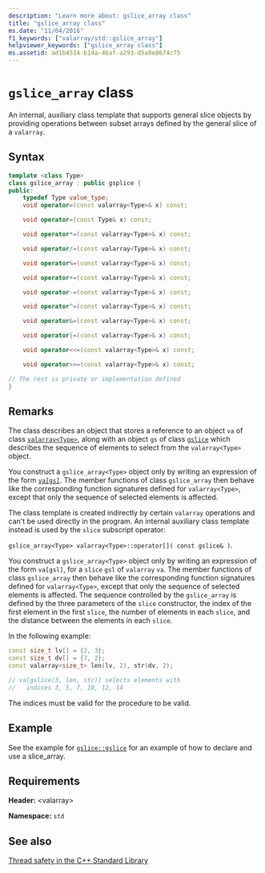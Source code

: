 ```yaml
---
description: "Learn more about: gslice_array class"
title: "gslice_array class"
ms.date: "11/04/2016"
f1_keywords: ["valarray/std::gslice_array"]
helpviewer_keywords: ["gslice_array class"]
ms.assetid: ad1b4514-b14a-4baf-a293-d5a8e8674c75
---
```

# `gslice_array` class

An internal, auxiliary class template that supports general slice objects by providing operations between subset arrays defined by the general slice of a `valarray`.

## Syntax

```cpp
template <class Type>
class gslice_array : public gsplice {
public:
    typedef Type value_type;
    void operator=(const valarray<Type>& x) const;

    void operator=(const Type& x) const;

    void operator*=(const valarray<Type>& x) const;

    void operator/=(const valarray<Type>& x) const;

    void operator%=(const valarray<Type>& x) const;

    void operator+=(const valarray<Type>& x) const;

    void operator-=(const valarray<Type>& x) const;

    void operator^=(const valarray<Type>& x) const;

    void operator&=(const valarray<Type>& x) const;

    void operator|=(const valarray<Type>& x) const;

    void operator<<=(const valarray<Type>& x) const;

    void operator>>=(const valarray<Type>& x) const;

// The rest is private or implementation defined
}
```

## Remarks

The class describes an object that stores a reference to an object `va` of class [`valarray<Type>`](../standard-library/valarray-class.md), along with an object `gs` of class [`gslice`](../standard-library/gslice-class.md) which describes the sequence of elements to select from the `valarray<Type>` object.

You construct a `gslice_array<Type>` object only by writing an expression of the form [`va[gs]`](../standard-library/valarray-class.md#op_at). The member functions of class `gslice_array` then behave like the corresponding function signatures defined for `valarray<Type>`, except that only the sequence of selected elements is affected.

The class template is created indirectly by certain `valarray` operations and can't be used directly in the program. An internal auxiliary class template instead is used by the `slice` subscript operator:

`gslice_array<Type> valarray<Type>::operator[]( const gslice& )`.

You construct a `gslice_array<Type>` object only by writing an expression of the form `va[gsl]`, for a `slice` `gsl` of `valarray` `va`. The member functions of class `gslice_array` then behave like the corresponding function signatures defined for `valarray<Type>`, except that only the sequence of selected elements is affected. The sequence controlled by the `gslice_array` is defined by the three parameters of the `slice` constructor, the index of the first element in the first `slice`, the number of elements in each `slice`, and the distance between the elements in each `slice`.

In the following example:

```cpp
const size_t lv[] = {2, 3};
const size_t dv[] = {7, 2};
const valarray<size_t> len(lv, 2), str(dv, 2);

// va[gslice(3, len, str)] selects elements with
//   indices 3, 5, 7, 10, 12, 14
```

The indices must be valid for the procedure to be valid.

## Example

See the example for [`gslice::gslice`](../standard-library/gslice-class.md#gslice) for an example of how to declare and use a slice_array.

## Requirements

**Header:** \<valarray>

**Namespace:** `std`

## See also

[Thread safety in the C++ Standard Library](../standard-library/thread-safety-in-the-cpp-standard-library.md)
